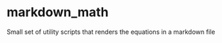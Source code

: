 markdown_math
=============

Small set of utility scripts that renders the equations in a markdown file 

